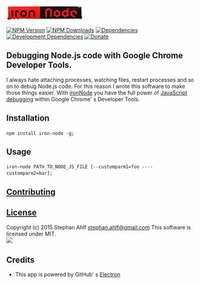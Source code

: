 ![ironNode](logo/logo2.png)  

[![NPM Version](http://img.shields.io/npm/v/iron-node.svg)](https://www.npmjs.org/package/iron-node)
[![NPM Downloads](https://img.shields.io/npm/dm/iron-node.svg)](https://www.npmjs.org/package/iron-node)
[![Dependencies](https://img.shields.io/david/s-a/iron-node.svg)](https://www.npmjs.org/package/iron-node)
[![Development Dependencies](https://img.shields.io/david/dev/s-a/iron-node.svg)](https://www.npmjs.org/package/iron-node)
[![Donate](http://s-a.github.io/donate/donate.svg)](http://s-a.github.io/donate/)

## Debugging Node.js code with Google Chrome Developer Tools.
I always hate attaching processes, watching files, restart processes and so on to debug Node.js code. For this reason I wrote this software to make those things easier. With [ironNode](https://github.com/s-a/iron-node) you have the full power of [JavaScript debugging](https://developer.chrome.com/devtools/docs/javascript-debugging) within Google Chrome' s Developer Tools.

## Installation
```npm install iron-node -g;```

## Usage
```iron-node PATH_TO_NODE_JS_FILE [--customparm1=foo ----customparm2=bar];```

## [Contributing](/CONTRIBUTING.md)

## [License](/LICENSE.md)
Copyright (c) 2015 Stephan Ahlf <stephan.ahlf@gmail.com> This software is licensed under MIT.  
[<img src="https://s-a.github.io/license/img/mit.svg" />](/LICENSE.md#mit "Massachusetts Institute of Technology (MIT)")

## Credits
 - This app is powered by GitHub' s [Electron](https://github.com/atom/electron)